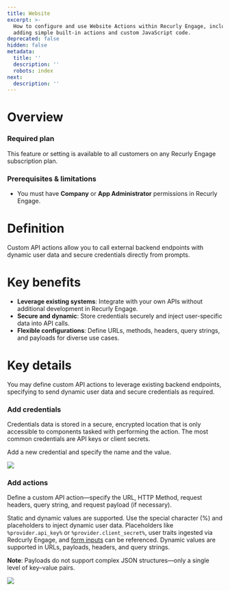 ```yaml
---
title: Website
excerpt: >-
  How to configure and use Website Actions within Recurly Engage, including
  adding simple built-in actions and custom JavaScript code.
deprecated: false
hidden: false
metadata:
  title: ''
  description: ''
  robots: index
next:
  description: ''
---
```

# Overview

### Required plan

This feature or setting is available to all customers on any Recurly Engage subscription plan.

### Prerequisites & limitations

* You must have **Company** or **App Administrator** permissions in Recurly Engage.

# Definition

Custom API actions allow you to call external backend endpoints with dynamic user data and secure credentials directly from prompts.

# Key benefits

* **Leverage existing systems**: Integrate with your own APIs without additional development in Recurly Engage.
* **Secure and dynamic**: Store credentials securely and inject user-specific data into API calls.
* **Flexible configurations**: Define URLs, methods, headers, query strings, and payloads for diverse use cases.

# Key details

You may define custom API actions to leverage existing backend endpoints, specifying to send dynamic user data and secure credentials as required.

### Add credentials

Credentials data is stored in a secure, encrypted location that is only accessible to components tasked with performing the action. The most common credentials are API keys or client secrets.

Add a new credential and specify the name and the value.

<Image align="center" className="border" border={true} src="https://files.readme.io/faeced9-Screenshot_2024-05-02_at_15.50.02.png" />

### Add actions

Define a custom API action—specify the URL, HTTP Method, request headers, query string, and request payload (if necessary).

Static and dynamic values are supported. Use the special character (%) and placeholders to inject dynamic user data. Placeholders like `%provider.api_key%` or `%provider.client_secret%`, user traits ingested via Redcurly Engage, and [form inputs](forms) can be referenced. Dynamic values are supported in URLs, payloads, headers, and query strings.

**Note**: Payloads do not support complex JSON structures—only a single level of key–value pairs.

<Image align="center" className="border" border={true} src="https://files.readme.io/8a45296-Screenshot_2024-05-02_at_15.52.36.png" />